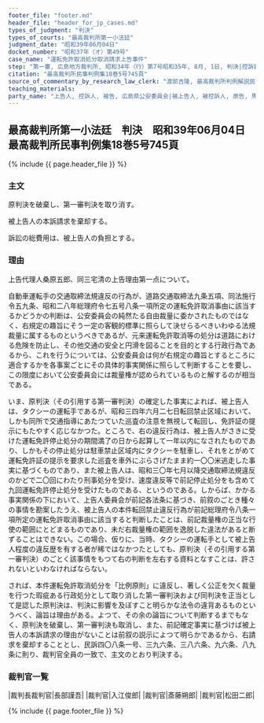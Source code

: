 ```yaml
---
footer_file: "footer.md"
header_file: "header_for_jp_cases.md"
types_of_judgment: "判決"
types_of_courts: "最高裁判所第一小法廷"
judgment_date: "昭和39年06月04日"
docket_number: "昭和37年（オ）第49号"
case_name: "運転免許取消処分取消請求上告事件"
step: "第一審, 広島地方裁判所, 昭和34年（行）第7号昭和35年, 8月, 1日, 判決|控訴審, 広島高等裁判所, 昭和36年11月7日, 判決"
citation: "最高裁判所民事判例集18巻5号745頁"
source_of_commentary_by_research_law_clerk: "渡部吉隆, 最高裁判所判例解説民事篇昭和39年度154頁"
teaching_materials:
party_name: "上告人, 控訴人, 被告, 広島県公安委員会|被上告人, 被控訴人, 原告, 馬林和夫"
---
```


## 最高裁判所第一小法廷　判決　昭和39年06月04日　最高裁判所民事判例集18巻5号745頁




{% include {{ page.header_file }}  %}


### 主文



原判決を破棄し、第一審判決を取り消す。

被上告人の本訴請求を棄却する。

訴訟の総費用は、被上告人の負担とする。





### 理由



上告代理人桑原五郎、同三宅清の上告理由第一点について。

自動車運転手の交通取締法規違反の行為が、道路交通取締法九条五項、同法施行令五九条、昭和二八年総理府令七五号八条一項所定の運転免許取消事由に該当するかどうかの判断は、公安委員会の純然たる自由裁量に委かされたものではなく、右規定の趣旨にそう一定の客観的標準に照らして決せらるべきいわゆる法規裁量に属するものというべきであるが、元来運転免許取消等の処分は道路における危険を防止し、その他交通の安全と円滑を図ることを目的とする行政行為であるから、これを行うについては、公安委員会は何が右規定の趣旨とするところに適合するかを各事案ごとにその具体的事実関係に照らして判断することを要し、この限度において公安委員会には裁量権が認められているものと解するのが相当である。

いま、原判決（その引用する第一審判決）の確定した事実によれば、被上告人は、タクシーの運転手であるが、昭和三四年六月二七日転回禁止区域において、しかも同所で交通指導にあたつていた巡査の注意を無視して転回し、免許証の提示にもたやすく応じなかつた。ところで、右の違反行為は、被上告人がさきに受けた運転免許停止処分の期間満了の日から起算して一年以内になされたものであり、しかもその停止処分は駐車禁止区域内にタクシーを駐車し、それをとがめて運転免許証の提示を要求した巡査を車外にぶらさげたまま約一〇〇米逃走した事実に基づくものであり、また被上告人は、昭和三〇年七月以降交通取締法規違反のかどで二〇回にわたり刑事処分を受け、速度違反等で前記停止処分をも含めて九回運転免許停止処分を受けたものである、というのである。しからば、かかる事実関係の下において、上告人委員会が前記各法条に基づき、前叙のごとき種々の事情を勘案したうえ、被上告人の本件転回禁止違反行為が前記総理府令八条一項所定の運転免許取消事由に該当すると判断したことは、前記裁量権の正当な行使の範囲にとどまるものであり、未だ右裁量権の範囲を逸脱した違法があると断ずることはできない。この場合、仮りに、当時、タクシーの運転手として被上告人程度の違反歴を有する者が稀ではなかつたとしても、原判決（その引用する第一審判決）のごとく該事情をもつて右の判断を左右する資料となすことは、許されないといわなければならない。

されば、本件運転免許取消処分を「比例原則」に違反し、著しく公正を欠く裁量を行つた瑕疵ある行政処分として取り消した第一審判決および同判決を正当として是認した原判決は、判決に影響を及ぼすこと明らかな法令の違背あるものというべく、論旨は理由がある。よつて、その余の論旨について判断するまでもなく、原判決を破棄し、第一審判決も取消し、また、前記確定事実に基づけば被上告人の本訴請求の理由がないことは前叙の説示によつて明らかであるから、右請求を棄却することとし、民訴四〇八条一号、三九六条、三八六条、九六条、八九条に則り、裁判官全員の一致で、主文のとおり判決する。

### 裁判官一覧

|裁判長裁判官|長部謹吾|
|裁判官|入江俊郎|
|裁判官|斎藤朔郎|
|裁判官|松田二郎|


{% include {{ page.footer_file }}  %}


